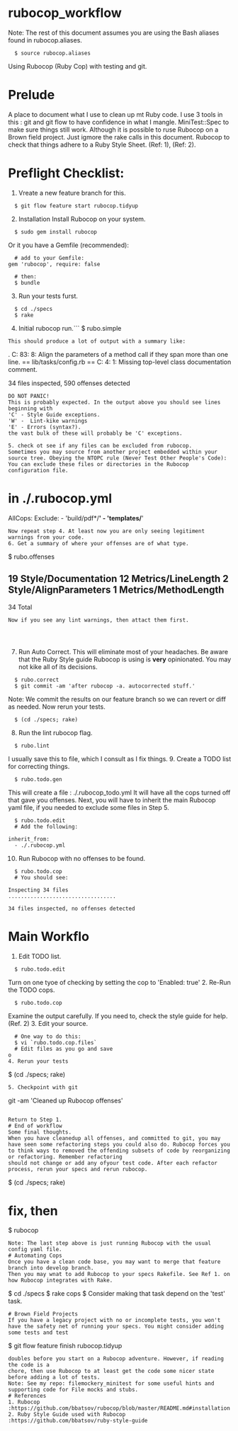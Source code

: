 # rubocop_workflow
Note: The rest of this document assumes you are using the Bash aliases found in rubocop.aliases.
```
  $ source rubocop.aliases
```
Using Rubocop (Ruby Cop) with testing and git.

# Prelude
A place to document what I use to clean up mt Ruby code. I use 3 tools in this : 
git and git flow to have confidence in what I mangle.
MiniTest::Spec to make sure things still work. Although it is possible to ruse Rubocop on a Brown field project. Just igmore the rake calls in this document.
Rubocop to check that things adhere to a Ruby Style Sheet. (Ref: 1), (Ref: 2).


# Preflight Checklist:
1. Vreate a new feature branch for this.
```
  $ git flow feature start rubocop.tidyup
```


2. Installation
Install Rubocop on your system.
```
  $ sudo gem install rubocop
```

Or it you have a Gemfile (recommended):
```
  # add to your Gemfile:
gem 'rubocop', require: false

  # then:
  $ bundle
```

3. Run your tests furst.
```
  $ cd ./specs
  $ rake
```

4. Initial  rubocop run.```
  $ rubo.simple
```
This should produce a lot of output with a summary like:
```
.
C: 83:  8: Align the parameters of a method call if they span more than one line.
== lib/tasks/config.rb ==
C:  4:  1: Missing top-level class documentation comment.

34 files inspected, 590 offenses detected
```
DO NOT PANIC!
This is probably expected. In the output above you should see lines beginning with 
'C' - Style Guide exceptions.
'W' -  Lint-kike warnings
'E' - Errors (syntax?).
the vast bulk of these will probably be 'C' exceptions.

5. check ot see if any files can be excluded from rubocop.
Sometimes you may source from another project embedded within your source tree. Obeying the NTOPC rule (Never Test Other People's Code): You can exclude these files or directories in the Rubocop configuration file.
```
  # in ./.rubocop.yml
AllCops:
  Exclude:
    - 'build/pdf*/**'
    - 'templates/**'
```
Now repeat step 4. At least now you are only seeing legitiment warnings from your code.
6. Get a summary of where your offenses are of what type.
```
  $ rubo.offenses


19  Style/Documentation
12  Metrics/LineLength
2   Style/AlignParameters
1   Metrics/MethodLength
--

34  Total
```
Now if you see any lint warnings, then attact them first.




```



 

7. Run Auto Correct. 
This will eliminate most of your headaches. Be aware that the Ruby Style guide Rubocop is using is __very__ opinionated.
You may not kike all of its decisions.
```
  $ rubo.correct
  $ git commit -am 'after rubocop -a. autocorrected stuff.'
```
Note: We commit the results on our feature branch so we can revert or diff as needed. Now rerun your tests.
```
  $ (cd ./specs; rake)
```

8. Run the lint rubocop flag.
```
  $ rubo.lint
```
I usually save this to file, which I consult as I fix things.
9. Create a TODO list for correcting things.
```
  $ rubo.todo.gen
```
This will create a file : ./.rubocop_todo.yml 
It will have all the cops turned off that gave you offenses. Next, you will have to inherit 
the main Rubocop yaml file, if you needed to exclude some files in Step  5.
```
  $ rubo.todo.edit
  # Add the following:

inherit_from:
  - ./.rubocop.yml
```
10. Run Rubocop with no offenses to be found.
```
  $ rubo.todo.cop
  # You should see:

Inspecting 34 files
..................................

34 files inspected, no offenses detected
```

# Main Workflo
1. Edit TODO list.
```
  $ rubo.todo.edit
```
Turn on one tyoe of checking by setting the cop to 'Enabled: true'
2. Re-Run the TODO cops.
```
  $ rubo.todo.cop
```
Examine the output carefully. If you need to, check the style guide for help. (Ref. 2)
3. Edit your source.
```
  # One way to do this:
  $ vi `rubo.todo.cop.files`
  # Edit files as you go and save
o
4. Rerun your tests
````
  $ (cd ./specs; rake)
```
5. Checkpoint with git
```
  git -am 'Cleaned up Rubocop offenses'
```

Return to Step 1.
# End of workflow
Some final thoughts.
When you have cleanedup all offenses, and committed to git, you may have seen some refactoring steps you could also do. Rubocop forces you to think ways to removed the offending subsets of code by reorganizing or refactoring. Remember refactoring
should not change or add any ofyour test code. After each refactor process, rerun your specs and rerun rubocop.
```
  $ (cd ./specs; rake)
  # fix, then
  $ rubocop
```
Note: The last step above is just running Rubocop with the usual config yaml file.
# Automating Cops
Once you have a clean code base, you may want to merge that feature branch into develop branch. 
Then you may wnat to add Rubocop to your specs Rakefile. See Ref 1. on how Rubocop integrates with Rake.
```
  $ cd ./specs
  $ rake cops
  $ Consider making that task depend on the 'test' task.
```
# Brown Field Projects
If you have a legacy project with no or incomplete tests, you won't have the safety net of running your specs. You might consider adding some tests and test 
```
  $ git flow feature finish rubocop.tidyup
```
doubles before you start on a Rubocop adventure. However, if reading the code is a
chore, then use Rubocop to at least get the code some nicer state before adding a lot of tests.
Note: See my repo: filemockery_minitest for some useful hints and 
supporting code for File mocks and stubs.
# References
1. Rubocop :https://github.com/bbatsov/rubocop/blob/master/README.md#installation
2. Ruby Style Guide used with Rubocop  :https://github.com/bbatsov/ruby-style-guide



